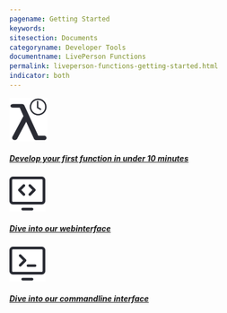 ```yaml
---
pagename: Getting Started
keywords:
sitesection: Documents
categoryname: Developer Tools
documentname: LivePerson Functions
permalink: liveperson-functions-getting-started.html
indicator: both
---
```


<div class="card-container">
    <a  class="welcome-card"  href="/liveperson-functions-getting-started-your-first-function.html" style="flex: 0 100%;">
      <img class="container-image" src="img/functions/ic_functions_first_fn.svg"/>
      <h5 class="welcome-title">Develop your first function in under 10 minutes</h5>
    </a>
      <a  class="welcome-card"  href="/liveperson-functions-getting-started-deep-dive-ui.html">
      <img class="container-image" src="img/functions/ic_functions_ui.svg"/>
      <h5 class="welcome-title">Dive into our webinterface</h5>
    </a>
    <a  class="welcome-card"  href="/liveperson-functions-getting-started-deep-dive-cli.html">
      <img class="container-image" src="img/functions/ic_functions_cli.svg"/>
      <h5 class="welcome-title">Dive into our commandline interface</h5>
    </a>
</div>